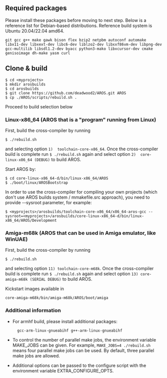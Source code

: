 ## Required packages

Please install these packages before moving to next step. Below is a reference list for Debian-based distributions. Reference build system is Ubuntu 20.04/22.04 amd64.

    git gcc g++ make gawk bison flex bzip2 netpbm autoconf automake libx11-dev libxext-dev libc6-dev liblzo2-dev libxxf86vm-dev libpng-dev gcc-multilib libsdl1.2-dev byacc python3-mako libxcursor-dev cmake genisoimage dh-make yasm curl

## Clone & build

    $ cd <myprojects>
    $ mkdir arosbuilds
    $ cd arosbuilds
    $ git clone https://github.com/deadwood2/AROS.git AROS
    $ cp ./AROS/scripts/rebuild.sh .

Proceed to build selection below

### Linux-x86_64 (AROS that is a "program" running from Linux)

First, build the cross-compiler by running

    $ ./rebuild.sh

and selecting option ```1)  toolchain-core-x86_64```. Once the cross-compiler build is complete run ```$ ./rebuild.sh``` again and select option ```2)  core-linux-x86_64 (DEBUG)``` to build AROS.

Start AROS by:

    $ cd core-linux-x86_64-d/bin/linux-x86_64/AROS
    $ ./boot/linux/AROSBootstrap

In order to use the cross-compiler for compiling your own projects (which don't use AROS builds system / mmakefile.src approach), you need to provide --sysroot parameter, for example:

    $ <myprojects>/arosbuilds/toolchain-core-x86_64/x86_64-aros-gcc --sysroot=<myprojects>/arosbuilds/core-linux-x86_64-d/bin/linux-x86_64/AROS/Development

### Amiga-m68k (AROS that can be used in Amiga emulator, like WinUAE)

First, build the cross-compiler by running

    $ ./rebuild.sh

and selecting option ```11) toolchain-core-m68k```. Once the cross-compiler build is complete run ```$ ./rebuild.sh``` again and select option ```13) core-amiga-m68k (SERIAL DEBUG)``` to build AROS.

Kickstart images available in

    core-amiga-m68k/bin/amiga-m68k/AROS/boot/amiga

### Additional information

* For armhf build, please install additional packages:

        gcc-arm-linux-gnueabihf g++-arm-linux-gnueabihf

* To control the number of parallel make jobs, the environment variable MAKE_JOBS can be given.
For example, ```MAKE_JOBS=4 ./rebuild.sh``` means four parallel make jobs can be used.
By default, three parallel make jobs are allowed.

* Additional options can be passed to the configure script with the environment variable EXTRA_CONFIGURE_OPTS.
